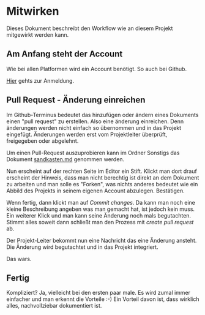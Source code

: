 # Mitwirken

Dieses Dokument beschreibt den Workflow wie an diesem Projekt mitgewirkt werden kann. 

## Am Anfang steht der Account
Wie bei allen Platformen wird ein Account benötigt. So auch bei Github.

[Hier](https://github.com/signup?ref_cta=Sign+up&ref_loc=header+logged+out&ref_page=%2F&source=header-home) gehts zur Anmeldung. 


## Pull Request - Änderung einreichen
Im Github-Terminus bedeutet das hinzufügen oder ändern eines Dokuments einen "pull request" zu erstellen. Also eine änderung einreichen. Denn änderungen werden nicht einfach so übernommen und in das Projekt eingefügt. Änderungen werden erst vom Projektleiter überprüft, freigegeben oder abgelehnt. 

Um einen Pull-Request auszuprobieren kann im Ordner Sonstigs das Dokument [sandkasten.md](https://github.com/freesbie42/mecfs_kompass/blob/main/Sonstiges/sandkasten.md) genommen werden.

Nun erscheint auf der rechten Seite im Editor ein Stift. Klickt man dort drauf erscheint der Hinweis, dass man nicht berechtig ist direkt an dem Dokument zu arbeiten und man solle es "Forken", was nichts anderes bedeutet wie ein Abbild des Projekts in seinem eigenen Account abzulegen. Bestätigen. 

Wenn fertig, dann klickt man auf *Commit changes*. Da kann man noch eine kleine Beschreibung angeben was man gemacht hat, ist jedoch kein muss.
Ein weiterer Klick und man kann seine Änderung noch mals begutachten. Stimmt alles soweit dann schließt man den Prozess mit *create pull request* ab. 

Der Projekt-Leiter bekommt nun eine Nachricht das eine Änderung ansteht. Die Änderung wird begutachtet und in das Projekt integriert. 

Das wars. 

## Fertig

Kompliziert? Ja, vielleicht bei den ersten paar male. Es wird zumal immer einfacher und man erkennt die Vorteile :-) Ein Vorteil davon ist, dass wirklich alles, nachvollziebar dokumentiert ist. 

